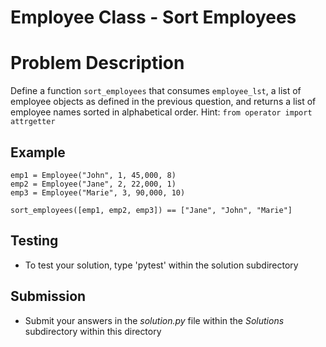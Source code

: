 # Employee Class - Sort Employees

# Problem Description
Define a function `sort_employees` that consumes `employee_lst`, a list of employee objects as defined in the previous question, and returns a list of employee names sorted in alphabetical order.
Hint: `from operator import attrgetter`

## Example
```
emp1 = Employee("John", 1, 45,000, 8)
emp2 = Employee("Jane", 2, 22,000, 1)
emp3 = Employee("Marie", 3, 90,000, 10)

sort_employees([emp1, emp2, emp3]) == ["Jane", "John", "Marie"]
```

## Testing
* To test your solution, type 'pytest' within the solution subdirectory

## Submission
* Submit your answers in the *solution.py* file within the *Solutions* subdirectory within this directory